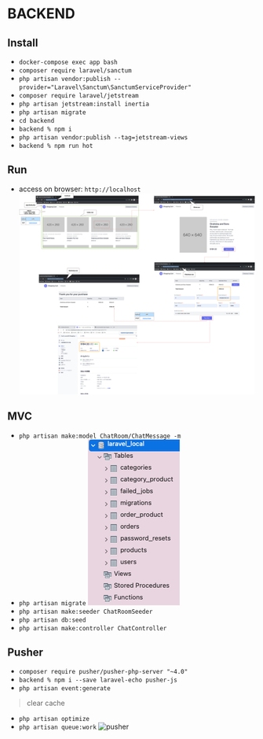 # BACKEND

## Install

- `docker-compose exec app bash`
- `composer require laravel/sanctum`
- `php artisan vendor:publish --provider="Laravel\Sanctum\SanctumServiceProvider"`
- `composer require laravel/jetstream`
- `php artisan jetstream:install inertia`
- `php artisan migrate`
- `cd backend`
- `backend % npm i`
- `php artisan vendor:publish --tag=jetstream-views`
- `backend % npm run hot`

## Run

- access on browser: `http://localhost`
![demo](screenshot/demo.png)

## MVC

- `php artisan make:model ChatRoom/ChatMessage -m`
- `php artisan migrate`
![db](screenshot/db.png)
- `php artisan make:seeder ChatRoomSeeder`
- `php artisan db:seed`
- `php artisan make:controller ChatController`

## Pusher

- `composer require pusher/pusher-php-server "~4.0"`
- `backend % npm i --save laravel-echo pusher-js`
- `php artisan event:generate`
>clear cache
- `php artisan optimize`
- `php artisan queue:work`
![pusher](screenshot/pusher.png)